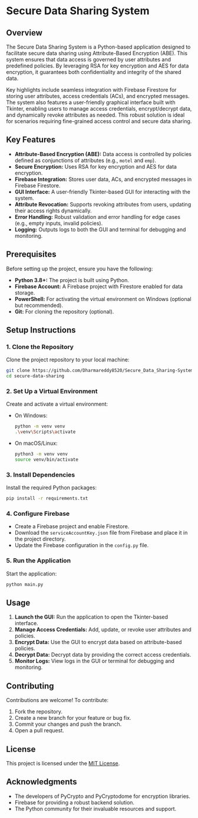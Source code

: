 # Secure Data Sharing System

## Overview

The Secure Data Sharing System is a Python-based application designed to facilitate secure data sharing using Attribute-Based Encryption (ABE). This system ensures that data access is governed by user attributes and predefined policies. By leveraging RSA for key encryption and AES for data encryption, it guarantees both confidentiality and integrity of the shared data.

Key highlights include seamless integration with Firebase Firestore for storing user attributes, access credentials (ACs), and encrypted messages. The system also features a user-friendly graphical interface built with Tkinter, enabling users to manage access credentials, encrypt/decrypt data, and dynamically revoke attributes as needed. This robust solution is ideal for scenarios requiring fine-grained access control and secure data sharing.

## Key Features

- **Attribute-Based Encryption (ABE):** Data access is controlled by policies defined as conjunctions of attributes (e.g., `motel` and `emp`).
- **Secure Encryption:** Uses RSA for key encryption and AES for data encryption.
- **Firebase Integration:** Stores user data, ACs, and encrypted messages in Firebase Firestore.
- **GUI Interface:** A user-friendly Tkinter-based GUI for interacting with the system.
- **Attribute Revocation:** Supports revoking attributes from users, updating their access rights dynamically.
- **Error Handling:** Robust validation and error handling for edge cases (e.g., empty inputs, invalid policies).
- **Logging:** Outputs logs to both the GUI and terminal for debugging and monitoring.

## Prerequisites

Before setting up the project, ensure you have the following:

- **Python 3.8+:** The project is built using Python.
- **Firebase Account:** A Firebase project with Firestore enabled for data storage.
- **PowerShell:** For activating the virtual environment on Windows (optional but recommended).
- **Git:** For cloning the repository (optional).

## Setup Instructions

### 1. Clone the Repository

Clone the project repository to your local machine:

```bash
git clone https://github.com/Dharmareddy8520/Secure_Data_Sharing-System
cd secure-data-sharing
```

### 2. Set Up a Virtual Environment

Create and activate a virtual environment:

- On Windows:
  ```bash
  python -m venv venv
  .\venv\Scripts\activate
  ```
- On macOS/Linux:
  ```bash
  python3 -m venv venv
  source venv/bin/activate
  ```

### 3. Install Dependencies

Install the required Python packages:

```bash
pip install -r requirements.txt
```

### 4. Configure Firebase

- Create a Firebase project and enable Firestore.
- Download the `serviceAccountKey.json` file from Firebase and place it in the project directory.
- Update the Firebase configuration in the `config.py` file.

### 5. Run the Application

Start the application:

```bash
python main.py
```

## Usage

1. **Launch the GUI:** Run the application to open the Tkinter-based interface.
2. **Manage Access Credentials:** Add, update, or revoke user attributes and policies.
3. **Encrypt Data:** Use the GUI to encrypt data based on attribute-based policies.
4. **Decrypt Data:** Decrypt data by providing the correct access credentials.
5. **Monitor Logs:** View logs in the GUI or terminal for debugging and monitoring.

## Contributing

Contributions are welcome! To contribute:

1. Fork the repository.
2. Create a new branch for your feature or bug fix.
3. Commit your changes and push the branch.
4. Open a pull request.

## License

This project is licensed under the [MIT License](LICENSE).

## Acknowledgments

- The developers of PyCrypto and PyCryptodome for encryption libraries.
- Firebase for providing a robust backend solution.
- The Python community for their invaluable resources and support.
